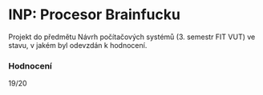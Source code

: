 INP: Procesor Brainfucku
====================================
Projekt do předmětu Návrh počítačových systémů (3. semestr FIT VUT) ve stavu, v jakém byl odevzdán k hodnocení.

### Hodnocení
19/20
